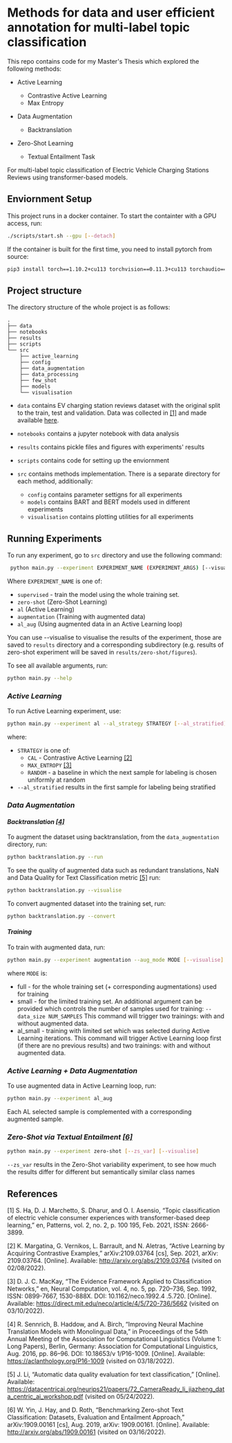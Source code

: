 # Methods for data and user efficient annotation for multi-label topic classification 

This repo contains code for my Master's Thesis which explored the  following methods:

- Active Learning
  - Contrastive Active Learning
  - Max Entropy

- Data Augmentation
  - Backtranslation 

- Zero-Shot Learning 
  - Textual Entailment Task

For multi-label topic classification of Electric Vehicle Charging Stations Reviews using transformer-based models.

## Enviornment Setup

This project runs in a docker container. To start the containter
with a GPU access, run:
```bash
./scripts/start.sh --gpu [--detach]
```

If the container is built for the first time, you need to install pytorch from source:
 
```bash
pip3 install torch==1.10.2+cu113 torchvision==0.11.3+cu113 torchaudio==0.10.2+cu113 -f https://download.pytorch.org/whl/cu113/torch_stable.html
```

## Project structure

The directory structure of the whole project is as follows:

```
.
├── data
├── notebooks
├── results
├── scripts
└── src
    ├── active_learning
    ├── config
    ├── data_augmentation
    ├── data_processing
    ├── few_shot
    ├── models
    └── visualisation
```
- `data` contains EV charging station reviews dataset with the original split to the train, test and validation. Data was collected in [[1]](#1) and made available [here](https://zenodo.org/record/4276350#.Yjh8mprMI-Q).

-  `notebooks` contains a jupyter notebook with data analysis 
- `results` contains pickle files and figures with experiments' results
- `scripts` contains code for setting up the enviornment
- `src` contains methods implementation. There is a separate directory for each method, additionally:
  - `config` contains parameter settigns for all experiments
  - `models` contains BART and BERT models used in different experiments
  - `visualisation` contains plotting utilities for all experiments

## Running Experiments

To run any experiment, go to `src` directory and use the following command:

```bash
 python main.py --experiment EXPERIMENT_NAME (EXPERIMENT_ARGS) [--visualise]
```

Where `EXPERIMENT_NAME` is one of: 
- `supervised` - train the model using the whole training set.
- `zero-shot` (Zero-Shot Learning) 
- `al` (Active Learning) 
- `augmentation` (Training with augmented data)
- `al_aug` (Using augmented data in an Active Learning loop) 

You can use --visualise to visualise the results of the experiment, those are saved to `results` directory and a corresponding subdirectory (e.g. results of zero-shot experiment will be saved in `results/zero-shot/figures`).

To see all available arguments, run:

```bash
python main.py --help
```

### ***Active Learning***
To run Active Learning experiment, use:

```bash
python main.py --experiment al --al_strategy STRATEGY [--al_stratified] [--visualise]
```

where:
- `STRATEGY` is one of:
  - `CAL` - Contrastive Active Learning [[2]](#2) 
  - `MAX_ENTROPY` [[3]](#3)
  - `RANDOM` - a baseline in which the next sample for labeling is chosen uniformly at random 
- `--al_stratified` results in the first sample for labeling being stratified 

### ***Data Augmentation***

#### ***Backtranslation [[4]](#4)***

To augment the dataset using backtranslation, from the `data_augmentation` directory, run:
```bash
python backtranslation.py --run
```
To see the quality of augmented data such as redundant translations, NaN and Data Quality for Text Classification metric [[5]](#5) run:

```bash
python backtranslation.py --visualise
```

To convert augmented dataset into the training set, run:

```bash
python backtranslation.py --convert
```

#### ***Training***

To train with augmented data, run:

```bash
python main.py --experiment augmentation --aug_mode MODE [--visualise]
```
where `MODE` is:
- full - for the whole training set (+ corresponding augmentations) used for training
- small - for the limited training set. 
An additional argument can be provided which controls the number of samples used for training: `--data_size NUM_SAMPLES` 
This command will trigger two trainings: with and without augmented data.
- al_small - training with limited set which was selected during Active Learning iterations. 
This command will trigger Active Learning loop first (if there are no previous results) and
two trainings: with and without augmented data.

### ***Active Learning + Data Augmentation***

To use augmented data in Active Learning loop, run:

```bash
python main.py --experiment al_aug
```

Each AL selected sample is complemented with a corresponding augmented sample. 

### ***Zero-Shot via Textual Entailment [[6]](#6)***

```bash
python main.py --experiment zero-shot [--zs_var] [--visualise]
```

`--zs_var` results in the Zero-Shot variability experiment, to see how much the results differ for different but semantically similar class names 

## References

<a id="1">[1]</a> 
S. Ha, D. J. Marchetto, S. Dharur, and O. I. Asensio, “Topic classification of electric vehicle consumer experiences with transformer-based
deep learning,” en, Patterns, vol. 2, no. 2, p. 100 195, Feb. 2021, ISSN:
2666-3899. 

<a id="2">[2]</a> 
K. Margatina, G. Vernikos, L. Barrault, and N. Aletras, “Active
Learning by Acquiring Contrastive Examples,” arXiv:2109.03764 [cs],
Sep. 2021, arXiv: 2109.03764. [Online]. Available: http://arxiv.org/abs/2109.03764 (visited on 02/08/2022).

<a id="3">[3]</a> 
D. J. C. MacKay, “The Evidence Framework Applied to Classification
Networks,” en, Neural Computation, vol. 4, no. 5, pp. 720–736, Sep.
1992, ISSN: 0899-7667, 1530-888X. DOI: 10.1162/neco.1992.4
.5.720. [Online]. Available: https://direct.mit.edu/neco/article/4/5/720-736/5662 (visited on 03/10/2022).

<a id="4">[4]</a> 
R. Sennrich, B. Haddow, and A. Birch, “Improving Neural Machine
Translation Models with Monolingual Data,” in Proceedings of
the 54th Annual Meeting of the Association for Computational
Linguistics (Volume 1: Long Papers), Berlin, Germany: Association for
Computational Linguistics, Aug. 2016, pp. 86–96. DOI: 10.18653/v
1/P16-1009. [Online]. Available: https://aclanthology.org/P16-1009 (visited on 03/18/2022).

<a id="5">[5]</a> 
J. Li, “Automatic data quality evaluation for text classification,”
[Online]. Available: https://datacentricai.org/neurips21/papers/72_CameraReady_li_jiazheng_data_centric_ai_workshop.pdf (visited on 05/24/2022).

<a id="6">[6]</a> 
W. Yin, J. Hay, and D. Roth, “Benchmarking Zero-shot Text Classification: Datasets, Evaluation and Entailment Approach,” arXiv:1909.00161
[cs], Aug. 2019, arXiv: 1909.00161. [Online]. Available: http://arxiv.org/abs/1909.00161 (visited on 03/16/2022).
